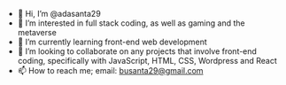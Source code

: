 - 👋 Hi, I’m @adasanta29
- 👀 I’m interested in full stack coding, as well as gaming and the metaverse
- 🌱 I’m currently learning front-end web development
- 💞️ I’m looking to collaborate on any projects that involve front-end coding, specifically with JavaScript, HTML, CSS, Wordpress and React
- 📫 How to reach me; email: busanta29@gmail.com 

<!---
adasanta29/adasanta29 is a ✨ special ✨ repository because its `README.md` (this file) appears on your GitHub profile.
You can click the Preview link to take a look at your changes.
--->
